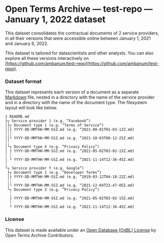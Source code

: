 # Open Terms Archive — test-repo — January 1, 2022 dataset

This dataset consolidates the contractual documents of 2 service providers, in all their versions that were accessible online between January 1, 2021 and January 6, 2022.

This dataset is tailored for datascientists and other analysts. You can also explore all these versions interactively on [https://github.com/ambanum/test-repo](https://github.com/ambanum/test-repo).

### Dataset format

This dataset represents each version of a document as a separate [Markdown](https://spec.commonmark.org/0.30/) file, nested in a directory with the name of the service provider and in a directory with the name of the document type. The filesystem layout will look like below.

```
├ README.md
├┬ Service provider 1 (e.g. “Facebook”)
│├┬ Document type 1 (e.g. “Terms of Service”)
││├ YYYY-DD-MMTHH-MM-SSZ.md (e.g. “2021-08-01T01-03-12Z.md)
┆┆┆
││└ YYYY-DD-MMTHH-MM-SSZ.md (e.g. “2021-10-03T08-12-25Z.md)
┆┆
│└┬ Document type X (e.g. “Privacy Policy”)
│ ├ YYYY-DD-MMTHH-MM-SSZ.md (e.g. “2021-05-02T03-02-15Z.md)
┆ ┆
│ └ YYYY-DD-MMTHH-MM-SSZ.md (e.g. “2021-11-14T12-36-45Z.md)
┆
└┬ Service provider Y (e.g. Google”)
 ├┬ Document type 1 (e.g. “Developer Terms”)
 │├ YYYY-DD-MMTHH-MM-SSZ.md (e.g. “2019-03-12T04-18-22Z.md)
 ┆┆
 │└ YYYY-DD-MMTHH-MM-SSZ.md (e.g. “2021-12-04T22-47-05Z.md)
 └┬ Document type Z (e.g. “Privacy Policy”)
  ┆
  ├ YYYY-DD-MMTHH-MM-SSZ.md (e.g. “2021-05-02T03-02-15Z.md)
  ┆
  └ YYYY-DD-MMTHH-MM-SSZ.md (e.g. “2021-11-14T12-36-45Z.md)
```

### License

This dataset is made available under an [Open Database (OdBL) License](https://opendatacommons.org/licenses/odbl/1.0/) by Open Terms Archive Contributors.
